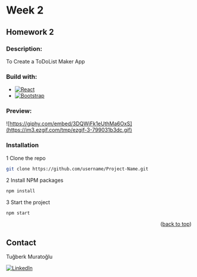 


# Week 2 

## Homework 2

### Description:

To Create a ToDoList Maker App


### Build with:



* [![React][React.js]][React-url]
* [![Bootstrap][Bootstrap.com]][Bootstrap-url]




### Preview:

![https://giphy.com/embed/3DQWjFk1eUthMa6OxS](https://im3.ezgif.com/tmp/ezgif-3-799031b3dc.gif)



### Installation


1 Clone the repo
   ```sh
   git clone https://github.com/username/Project-Name.git
   ```
2 Install NPM packages
   ```sh
   npm install
   ```
3 Start the project
   ```js
   npm start
   ```

<p align="right">(<a href="#readme-top">back to top</a>)</p>





<!-- CONTACT -->
## Contact

Tuğberk Muratoğlu

[![LinkedIn][linkedin-shield]][linkedin-url]





<!-- MARKDOWN LINKS & IMAGES -->

[linkedin-shield]: https://img.shields.io/badge/-LinkedIn-black.svg?style=for-the-badge&logo=linkedin&colorB=555
[linkedin-url]: https://www.linkedin.com/in/tu%C4%9Fberkmurato%C4%9Flu/

[React.js]: https://img.shields.io/badge/React-20232A?style=for-the-badge&logo=react&logoColor=61DAFB
[React-url]: https://reactjs.org/
[Bootstrap.com]: https://img.shields.io/badge/Bootstrap-563D7C?style=for-the-badge&logo=bootstrap&logoColor=white
[Bootstrap-url]: https://getbootstrap.com
